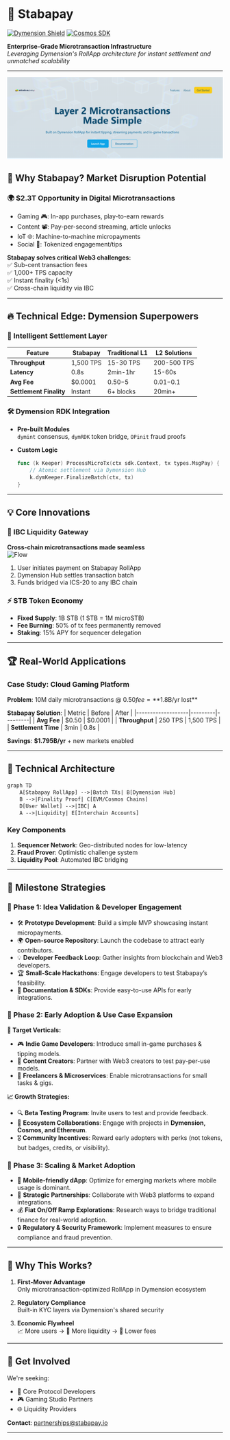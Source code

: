 
# 🌌 Stabapay

[![Dymension Shield](https://img.shields.io/badge/Built_with-Dymension_RDK-7B3FE4.svg)](https://dymension.xyz)
[![Cosmos SDK](https://img.shields.io/badge/Powered_by-Cosmos_SDK-2E3148.svg)](https://cosmos.network)

**Enterprise-Grade Microtransaction Infrastructure**  
*Leveraging Dymension's RollApp architecture for instant settlement and unmatched scalability*

---

![Stabapay Logo](frontend/public/staba.png)


## 🚀 Why Stabapay? Market Disruption Potential

### 🌍 **$2.3T Opportunity** in Digital Microtransactions
- Gaming 🎮: In-app purchases, play-to-earn rewards
- Content 📽️: Pay-per-second streaming, article unlocks
- IoT 🌐: Machine-to-machine micropayments
- Social 💬: Tokenized engagement/tips

**Stabapay solves critical Web3 challenges:**  
✅ Sub-cent transaction fees  
✅ 1,000+ TPS capacity  
✅ Instant finality (<1s)  
✅ Cross-chain liquidity via IBC

---

## 🔥 Technical Edge: Dymension Superpowers

### 🧠 Intelligent Settlement Layer
| Feature                | Stabapay | Traditional L1 | L2 Solutions |
|------------------------|----------|----------------|--------------|
| **Throughput**         | 1,500 TPS| 15-30 TPS      | 200-500 TPS  |
| **Latency**            | 0.8s     | 2min-1hr       | 15-60s       |
| **Avg Fee**            | $0.0001  | $0.50-$5       | $0.01-$0.1   |
| **Settlement Finality**| Instant  | 6+ blocks      | 20min+       |

### 🛠️ Dymension RDK Integration
- **Pre-built Modules**  
  `dymint` consensus, `dymRDK` token bridge, `OPinit` fraud proofs

- **Custom Logic**  
  ```go
  func (k Keeper) ProcessMicroTx(ctx sdk.Context, tx types.MsgPay) {
      // Atomic settlement via Dymension Hub
      k.dymKeeper.FinalizeBatch(ctx, tx)
  }
  ```

---

## 💡 Core Innovations

### 🌉 IBC Liquidity Gateway
**Cross-chain microtransactions made seamless**  
![Flow](https://i.imgur.com/7vXzTQp.png)

1. User initiates payment on Stabapay RollApp
2. Dymension Hub settles transaction batch
3. Funds bridged via ICS-20 to any IBC chain

### ⚡ STB Token Economy
- **Fixed Supply**: 1B STB (1 STB = 1M microSTB)
- **Fee Burning**: 50% of tx fees permanently removed
- **Staking**: 15% APY for sequencer delegation

---

## 🏆 Real-World Applications

### Case Study: Cloud Gaming Platform
**Problem**: 10M daily microtransactions @ $0.50 fee = **$1.8B/yr lost**

**Stabapay Solution**:
| Metric           | Before  | After   |
|-------------------|---------|---------|
| **Avg Fee**       | $0.50   | $0.0001 |
| **Throughput**    | 250 TPS | 1,500 TPS |
| **Settlement Time** | 3min   | 0.8s    |

**Savings**: **$1.795B/yr** + new markets enabled

---

## 🧩 Technical Architecture

```mermaid
graph TD
    A[Stabapay RollApp] -->|Batch TXs| B[Dymension Hub]
    B -->|Finality Proof| C[EVM/Cosmos Chains]
    D[User Wallet] -->|IBC| A
    A -->|Liquidity| E[Interchain Accounts]
```

### Key Components
1. **Sequencer Network**: Geo-distributed nodes for low-latency
2. **Fraud Prover**: Optimistic challenge system
3. **Liquidity Pool**: Automated IBC bridging

---

## 🚀 Milestone Strategies  

### 🔹 Phase 1: Idea Validation & Developer Engagement  
- 🛠 **Prototype Development**: Build a simple MVP showcasing instant micropayments.  
- 🌍 **Open-source Repository**: Launch the codebase to attract early contributors.  
- 💡 **Developer Feedback Loop**: Gather insights from blockchain and Web3 developers.  
- 🏆 **Small-Scale Hackathons**: Engage developers to test Stabapay’s feasibility.  
- 📜 **Documentation & SDKs**: Provide easy-to-use APIs for early integrations.  

### 🔹 Phase 2: Early Adoption & Use Case Expansion  
**🎯 Target Verticals:**  
- 🎮 **Indie Game Developers**: Introduce small in-game purchases & tipping models.  
- 🎥 **Content Creators**: Partner with Web3 creators to test pay-per-use models.  
- 💼 **Freelancers & Microservices**: Enable microtransactions for small tasks & gigs.  

**📈 Growth Strategies:**  
- 🔍 **Beta Testing Program**: Invite users to test and provide feedback.  
- 🤝 **Ecosystem Collaborations**: Engage with projects in **Dymension, Cosmos, and Ethereum**.  
- 🎖 **Community Incentives**: Reward early adopters with perks (not tokens, but badges, credits, or visibility).  

### 🔹 Phase 3: Scaling & Market Adoption  
- 📱 **Mobile-friendly dApp**: Optimize for emerging markets where mobile usage is dominant.  
- 🔗 **Strategic Partnerships**: Collaborate with Web3 platforms to expand integrations.  
- 💰 **Fiat On/Off Ramp Explorations**: Research ways to bridge traditional finance for real-world adoption.  
- 🔒 **Regulatory & Security Framework**: Implement measures to ensure compliance and fraud prevention.  

---

## 🏅 Why This Works?

1. **First-Mover Advantage**  
   Only microtransaction-optimized RollApp in Dymension ecosystem

2. **Regulatory Compliance**  
   Built-in KYC layers via Dymension's shared security

3. **Economic Flywheel**  
   📈 More users → 🌊 More liquidity → 💸 Lower fees

---

## 🌟 Get Involved

We're seeking:
- 🔧 Core Protocol Developers
- 🎮 Gaming Studio Partners
- 🌐 Liquidity Providers

**Contact**: partnerships@stabapay.io

---


